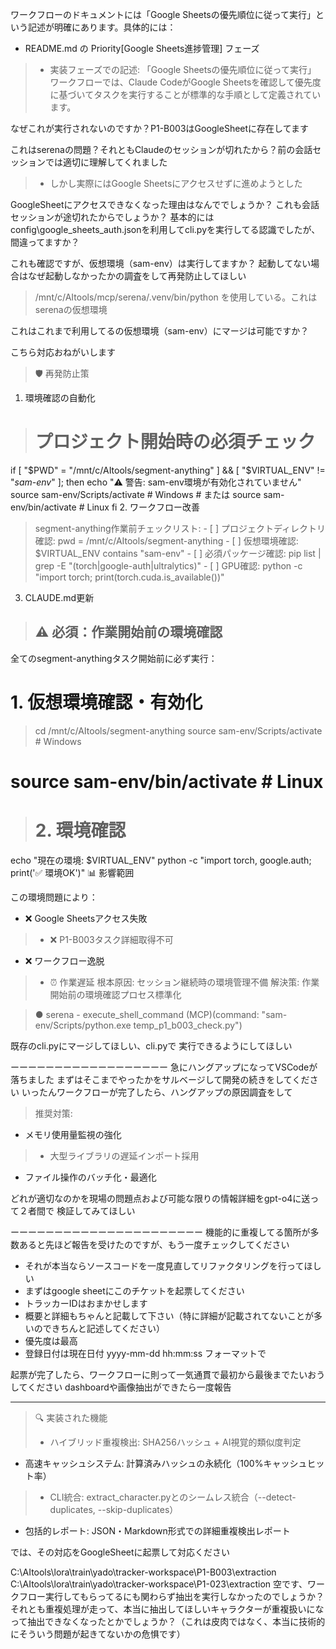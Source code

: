 >
  ワークフローのドキュメントには「Google Sheetsの優先順位に従って実行」という記述が明確にあります。具体的には：
  - README.md の Priority[Google Sheets進捗管理] フェーズ
>  - 実装フェーズでの記述: 「Google Sheetsの優先順位に従って実行」
  ワークフローでは、Claude CodeがGoogle Sheetsを確認して優先度に基づいてタスクを実行することが標準的な手順として定義されています。

なぜこれが実行されないのですか？P1-B003はGoogleSheetに存在してます

これはserenaの問題？それともClaudeのセッションが切れたから？前の会話セッションでは適切に理解してくれました


>  - しかし実際にはGoogle Sheetsにアクセスせずに進めようとした

GoogleSheetにアクセスできなくなった理由はなんででしょうか？
これも会話セッションが途切れたからでしょうか？
基本的にはconfig\google_sheets_auth.jsonを利用してcli.pyを実行してる認識でしたが、間違ってますか？


これも確認ですが、仮想環境（sam-env）は実行してますか？
起動してない場合はなぜ起動しなかったかの調査をして再発防止してほしい


>/mnt/c/AItools/mcp/serena/.venv/bin/python を使用している。これはserenaの仮想環境

これはこれまで利用してるの仮想環境（sam-env）にマージは可能ですか？





こちら対応おねがいします

>🛡 再発防止策
  1. 環境確認の自動化
>  # プロジェクト開始時の必須チェック
  if [ "$PWD" = "/mnt/c/AItools/segment-anything" ] && [ "$VIRTUAL_ENV" != "*sam-env*" ]; then
      echo "⚠️ 警告: sam-env環境が有効化されていません"
      source sam-env/Scripts/activate  # Windows
      # または source sam-env/bin/activate  # Linux
  fi
  2. ワークフロー改善
>  segment-anything作業前チェックリスト:
    - [ ] プロジェクトディレクトリ確認: pwd = /mnt/c/AItools/segment-anything
    - [ ] 仮想環境確認: $VIRTUAL_ENV contains "sam-env"
    - [ ] 必須パッケージ確認: pip list | grep -E "(torch|google-auth|ultralytics)"
    - [ ] GPU確認: python -c "import torch; print(torch.cuda.is_available())"
>
  3. CLAUDE.md更新
>  ## ⚠️ 必須：作業開始前の環境確認
  全てのsegment-anythingタスク開始前に必ず実行：  
  # 1. 仮想環境確認・有効化
>  cd /mnt/c/AItools/segment-anything
  source sam-env/Scripts/activate  # Windows
  # source sam-env/bin/activate    # Linux
>  # 2. 環境確認
  echo "現在の環境: $VIRTUAL_ENV"
  python -c "import torch, google.auth; print('✅ 環境OK')"
  📊 影響範囲
>
  この環境問題により：
  - ❌ Google Sheetsアクセス失敗
>  - ❌ P1-B003タスク詳細取得不可
  - ❌ ワークフロー逸脱
 > - ⏰ 作業遅延
  根本原因: セッション継続時の環境管理不備
  解決策: 作業開始前の環境確認プロセス標準化



>● serena - execute_shell_command (MCP)(command: "sam-env/Scripts/python.exe temp_p1_b003_check.py")

既存のcli.pyにマージしてほしい、cli.pyで
実行できるようにしてほしい

ーーーーーーーーーーーーーーーーーー
急にハングアップになってVSCodeが落ちました
まずはそこまでやったかをサルベージして開発の続きをしてください
いったんワークフローが完了したら、ハングアップの原因調査をして


>  推奨対策:
  - メモリ使用量監視の強化
>  - 大型ライブラリの遅延インポート採用
  - ファイル操作のバッチ化・最適化

どれが適切なのかを現場の問題点および可能な限りの情報詳細をgpt-o4に送って２者間で
検証してみてほしい



ーーーーーーーーーーーーーーーーーーーーーー
機能的に重複してる箇所が多数あると先ほど報告を受けたのですが、もう一度チェックしてください
* それが本当ならソースコードを一度見直してリファクタリングを行ってほしい
* まずはgoogle sheetにこのチケットを起票してください
* トラッカーIDはおまかせします
* 概要と詳細もちゃんと記載して下さい（特に詳細が記載されてないことが多いのできちんと記述してください）
* 優先度は最高
* 登録日付は現在日付  yyyy-mm-dd hh:mm:ss フォーマットで

起票が完了したら、ワークフローに則って一気通貫で最初から最後までたいおうしてください
dashboardや画像抽出ができたら一度報告

------------------




>  🔍 実装された機能
>  - ハイブリッド重複検出: SHA256ハッシュ + AI視覚的類似度判定
  - 高速キャッシュシステム: 計算済みハッシュの永続化（100%キャッシュヒット率）
>  - CLI統合: extract_character.pyとのシームレス統合（--detect-duplicates, --skip-duplicates）
  - 包括的レポート: JSON・Markdown形式での詳細重複検出レポート


では、その対応をGoogleSheetに起票して対応ください


C:\AItools\lora\train\yado\tracker-workspace\P1-B003\extraction
C:\AItools\lora\train\yado\tracker-workspace\P1-023\extraction
空です、ワークフロー実行してもらってるにも関わらず抽出を実行しなかったのでしょうか？
それとも重複処理が走って、本当に抽出してほしいキャラクターが重複扱いになって抽出できなくなったとかでしょうか？（これは皮肉ではなく、本当に技術的にそういう問題が起きてないかの危惧です）
